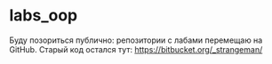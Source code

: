 # labs_oop
Буду позориться публично: репозитории с лабами перемещаю на GitHub. Старый код остался тут: https://bitbucket.org/_strangeman/

